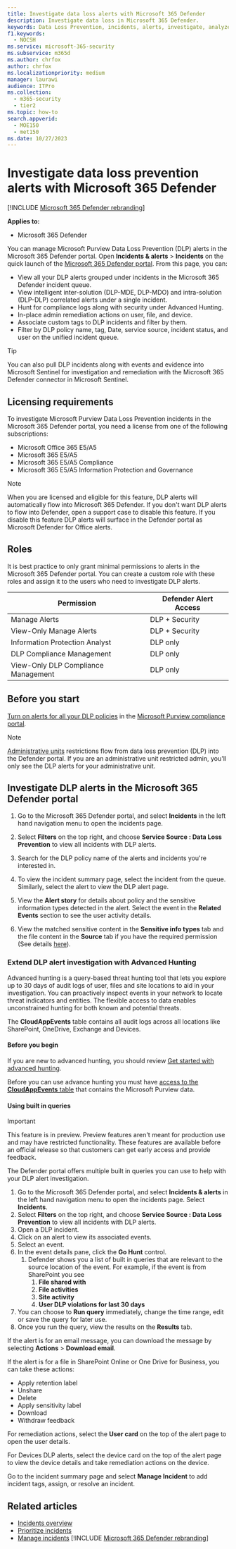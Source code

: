 ```yaml
---
title: Investigate data loss alerts with Microsoft 365 Defender
description: Investigate data loss in Microsoft 365 Defender.
keywords: Data Loss Prevention, incidents, alerts, investigate, analyze, response, correlation, attack, machines, devices, users, identities, identity, mailbox, email, 365, microsoft, m365
f1.keywords:
  - NOCSH
ms.service: microsoft-365-security
ms.subservice: m365d
ms.author: chrfox
author: chrfox
ms.localizationpriority: medium
manager: laurawi
audience: ITPro
ms.collection:
  - m365-security
  - tier2
ms.topic: how-to
search.appverid:
  - MOE150
  - met150
ms.date: 10/27/2023
---
```


# Investigate data loss prevention alerts with Microsoft 365 Defender

[!INCLUDE [Microsoft 365 Defender rebranding](../includes/microsoft-defender.md)]

**Applies to:**

- Microsoft 365 Defender

You can manage Microsoft Purview Data Loss Prevention (DLP) alerts in the Microsoft 365 Defender portal. Open **Incidents & alerts** \> **Incidents** on the quick launch of the <a href="https://go.microsoft.com/fwlink/p/?linkid=2077139" target="_blank">Microsoft 365 Defender portal</a>. From this page, you can:

- View all your DLP alerts grouped under incidents in the Microsoft 365 Defender incident queue.
- View intelligent inter-solution (DLP-MDE, DLP-MDO) and intra-solution (DLP-DLP) correlated alerts under a single incident.
- Hunt for compliance logs along with security under Advanced Hunting.
- In-place admin remediation actions on user, file, and device.
- Associate custom tags to DLP incidents and filter by them.
- Filter by DLP policy name, tag, Date, service source, incident status, and user on the unified incident queue.

> [!TIP]
> You can also pull DLP incidents along with events and evidence into Microsoft Sentinel for investigation and remediation with the Microsoft 365 Defender connector in Microsoft Sentinel.

## Licensing requirements

To investigate Microsoft Purview Data Loss Prevention incidents in the Microsoft 365 Defender portal, you need a license from one of the following subscriptions:

- Microsoft Office 365 E5/A5
- Microsoft 365 E5/A5
- Microsoft 365 E5/A5 Compliance
- Microsoft 365 E5/A5 Information Protection and Governance

> [!NOTE]
> When you are licensed and eligible for this feature, DLP alerts will automatically flow into Microsoft 365 Defender. If you don't want DLP alerts to flow into Defender, open a support case to disable this feature. If you disable this feature DLP alerts will surface in the Defender portal as Microsoft Defender for Office alerts.

## Roles

It is best practice to only grant minimal permissions to alerts in the Microsoft 365 Defender portal. You can create a custom role with these roles and assign it to the users who need to investigate DLP alerts.

|Permission  |Defender Alert Access  |
|---------|---------|
|Manage Alerts    | DLP + Security |
|View-Only Manage Alerts     |DLP + Security         |
|Information Protection Analyst     |DLP only         |
|DLP Compliance Management     |DLP only         |
|View-Only DLP Compliance Management     |DLP only         |


## Before you start

[Turn on alerts for all your DLP policies](/purview/dlp-create-deploy-policy) in the <a href="https://purview.microsoft.com" target="_blank">Microsoft Purview compliance portal</a>.

> [!NOTE]
> [Administrative units](/microsoft-365/compliance/microsoft-365-compliance-center-permissions#administrative-units) restrictions flow from data loss prevention (DLP) into the Defender portal. If you are an administrative unit restricted admin, you'll only see the DLP alerts for your administrative unit.

## Investigate DLP alerts in the Microsoft 365 Defender portal

1. Go to the Microsoft 365 Defender portal, and select **Incidents** in the left hand navigation menu to open the incidents page.

1. Select **Filters** on the top right, and choose **Service Source : Data Loss Prevention** to view all incidents with DLP alerts.

1. Search for the DLP policy name of the alerts and incidents you're interested in.

1. To view the incident summary page, select the incident from the queue. Similarly, select the alert to view the DLP alert page.

1. View the **Alert story** for details about policy and the sensitive information types detected in the alert. Select the event in the **Related Events** section to see the user activity details.

1. View the matched sensitive content in the **Sensitive info types** tab and the file content in the **Source** tab if you have the required permission (See details <a href="/microsoft-365/compliance/dlp-alerts-dashboard-get-started#roles" target="_blank">here</a>).

### Extend DLP alert investigation with Advanced Hunting

Advanced hunting is a query-based threat hunting tool that lets you explore up to 30 days of audit logs of user, files and site locations to aid in your investigation. You can proactively inspect events in your network to locate threat indicators and entities. The flexible access to data enables unconstrained hunting for both known and potential threats.

The **CloudAppEvents** table contains all audit logs across all locations like SharePoint, OneDrive, Exchange and Devices.

#### Before you begin

If you are new to advanced hunting, you should review [Get started with advanced hunting](/microsoft-365/security/defender/advanced-hunting-overview.md).

Before you can use advance hunting you must have [access to the **CloudAppEvents** table](/defender-cloud-apps/connect-office-365.md) that contains the Microsoft Purview data.

#### Using built in queries

> [!IMPORTANT]
> This feature is in preview. Preview features aren't meant for production use and may have restricted functionality. These features are available before an official release so that customers can get early access and provide feedback.

The Defender portal offers multiple built in queries you can use to help with your DLP alert investigation.

1. Go to the Microsoft 365 Defender portal, and select **Incidents & alerts** in the left hand navigation menu to open the incidents page. Select **Incidents**.
1. Select **Filters** on the top right, and choose **Service Source : Data Loss Prevention** to view all incidents with DLP alerts.
1. Open a DLP incident.
1. Click on an alert to view its associated events.
1. Select an event. 
1. In the event details pane, click the **Go Hunt** control.
    1. Defender shows you a list of built in queries that are relevant to the source location of the event. For example, if the event is from SharePoint you see
        1. **File shared with**
        1. **File activities**
        1. **Site activity**
        1. **User DLP violations for last 30 days**
1. You can choose to **Run query** immediately, change the time range, edit or save the query for later use.
1. Once you run the query, view the results on the **Results** tab.

If the alert is for an email message, you can download the message by selecting **Actions** \> **Download email**.

If the alert is for a file in SharePoint Online or One Drive for Business, you can take these actions:

- Apply retention label
- Unshare
- Delete
- Apply sensitivity label
- Download
- Withdraw feedback

For remediation actions, select the **User card** on the top of the alert page to open the user details.

For Devices DLP alerts, select the device card on the top of the alert page to view the device details and take remediation actions on the device.

Go to the incident summary page and select **Manage Incident** to add incident tags, assign, or resolve an incident.

## Related articles

- [Incidents overview](incidents-overview.md)
- [Prioritize incidents](incident-queue.md)
- [Manage incidents](manage-incidents.md)
[!INCLUDE [Microsoft 365 Defender rebranding](../../includes/defender-m3d-techcommunity.md)]

